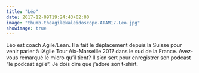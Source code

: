 ```yaml
---
title: "Léo"
date: 2017-12-09T19:24:43+02:00
image: "thumb-theagilekaleidoscope-ATAM17-Leo.jpg"
showimage: true
---
```


Léo est coach Agile/Lean.
Il a fait le déplacement depuis la Suisse pour venir parler à l’Agile Tour Aix-Marseille 2017 dans le sud de la France.
Avez-vous remarqué le micro qu’il tient? Il s’en sert pour enregistrer son podcast “le podcast agile“.
Je dois dire que j’adore son t-shirt.
